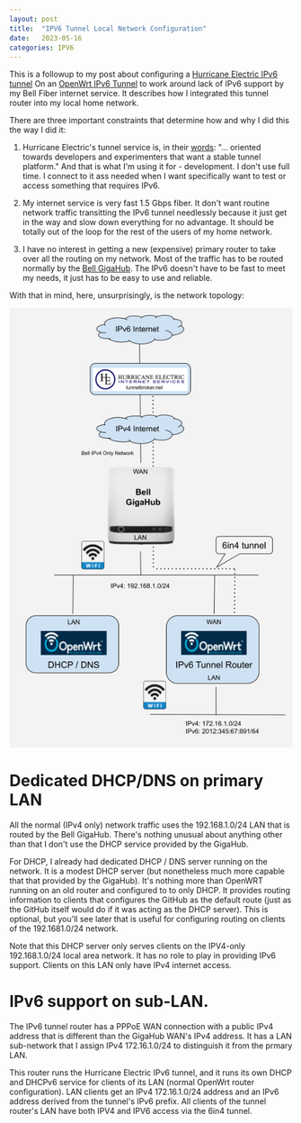 ```yaml
---
layout: post
title:  "IPV6 Tunnel Local Network Configuration"
date:   2023-05-16
categories: IPV6
---
```


This is a followup to my post about configuring a [Hurricane Electric
IPv6 tunnel](https://tunnelbroker.net/) On an [OpenWrt IPv6
Tunnel](./ipv6-tunnel-on-bell-fibre.html) to work around lack of IPv6
support by my Bell Fiber internet service. It describes how I
integrated this tunnel router into my local home network.

There are three important constraints that determine how and why I did this the way I did it:

1. Hurricane Electric's tunnel service is, in their
[words](https://tunnelbroker.net): "... oriented towards developers
and experimenters that want a stable tunnel platform." And that is
what I'm using it for - development. I don't use full time. I connect
to it ass needed when I want specifically want to test or access
something that requires IPv6.

2. My internet service is very fast 1.5 Gbps fiber. It don't want
routine network traffic transitting the IPv6 tunnel needlessly because
it just get in the way and slow down everything for no advantage. It
should be totally out of the loop for the rest of the users of my home
network.

3. I have no interest in getting a new (expensive) primary router to
take over all the routing on my network. Most of the traffic has to be
routed normally by the [Bell
GigaHub](https://support.bell.ca/internet/products/home-hub-4000-modem). The
IPv6 doesn't have to be fast to meet my needs, it just has to be easy
to use and reliable.

With that in mind, here, unsurprisingly, is the network topology:

![Local network topology](/assets/images/2023/2023-05-21-ipv6-tunnel-network/localNetworkTopology.png)

# Dedicated DHCP/DNS on primary LAN 

All the normal (IPv4 only) network traffic uses the 192.168.1.0/24 LAN
that is routed by the Bell GigaHub.  There's nothing unusual about
anything other than that I don't use the DHCP service provided by the
GigaHub.

For DHCP, I already had dedicated DHCP / DNS server running on the
network. It is a modest DHCP server (but nonetheless much more capable
that that provided by the GigaHub). It's nothing more than OpenWRT
running on an old router and configured to to only DHCP. It provides
routing information to clients that configures the GitHub as the
default route (just as the GitHub itself would do if it was acting as
the DHCP server). This is optional, but you'll see later that is
useful for configuring routing on clients of the 192.1681.0/24
network.

Note that this DHCP server only serves clients on the IPV4-only
192.168.1.0/24 local area network. It has no role to play in providing
IPv6 support. Clients on this LAN only have IPv4 internet access.

# IPv6 support on sub-LAN.

The IPv6 tunnel router has a PPPoE WAN connection with a public IPv4
address that is different than the GigaHub WAN's IPv4 address. It has a LAN sub-network that I assign IPv4 172.16.1.0/24 to distinguish
it from the prmary LAN.

This router runs the Hurricane Electric IPv6 tunnel, and it runs its
own DHCP and DHCPv6 service for clients of its LAN (normal OpenWrt
router configuration). LAN clients get an IPv4 172.16.1.0/24 address
and an IPv6 address derived from the tunnel's IPv6 prefix. All clients
of the tunnel router's LAN have both IPV4 and IPV6 access via the 6in4
tunnel.


